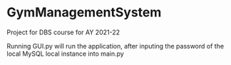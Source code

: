 # GymManagementSystem
Project for DBS course for AY 2021-22

Running GUI.py will run the  application, after inputing the password of the local MySQL local instance
into main.py
